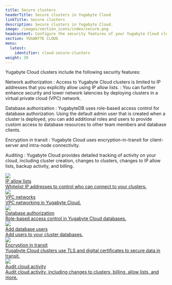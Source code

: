 ```yaml
---
title: Secure clusters
headerTitle: Secure clusters in Yugabyte Cloud
linkTitle: Secure clusters
description: Secure clusters in Yugabyte Cloud.
image: /images/section_icons/index/secure.png
headcontent: Configure the security features of your Yugabyte Cloud clusters.
section: YUGABYTE CLOUD
menu:
  latest:
    identifier: cloud-secure-clusters
weight: 30
---
```


Yugabyte Cloud clusters include the following security features:

Network authorization
: Access to Yugabyte Cloud clusters is limited to IP addresses that you explicitly allow using IP allow lists.
: You can further enhance security and lower network latencies by deploying clusters in a virtual private cloud (VPC) network.

Database authorization
: YugabyteDB uses role-based access control for database authorization. Using the default admin user that is created when a cluster is deployed, you can add additional roles and users to provide custom access to database resources to other team members and database clients.

Encryption in transit
: Yugabyte Cloud uses encryption-in-transit for client-server and intra-node connectivity.

Auditing
: Yugabyte Cloud provides detailed tracking of activity on your cloud, including cluster creation, changes to clusters, changes to IP allow lists, backup activity, and billing.

<div class="row">

  <div class="col-12 col-md-6 col-lg-12 col-xl-6">
    <a class="section-link icon-offset" href="add-connections/">
      <div class="head">
        <img class="icon" src="/images/section_icons/secure/tls-encryption/connect-to-cluster.png" aria-hidden="true" />
        <div class="title">IP allow lists</div>
      </div>
      <div class="body">
        Whitelist IP addresses to control who can connect to your clusters.
      </div>
    </a>
  </div>

  <div class="col-12 col-md-6 col-lg-12 col-xl-6">
    <a class="section-link icon-offset" href="cloud-vpcs/">
      <div class="head">
        <img class="icon" src="/images/section_icons/manage/backup.png" aria-hidden="true" />
        <div class="title">VPC networks</div>
      </div>
      <div class="body">
        VPC networking in Yugabyte Cloud.
      </div>
    </a>
  </div>

  <div class="col-12 col-md-6 col-lg-12 col-xl-6">
    <a class="section-link icon-offset" href="cloud-users/">
      <div class="head">
        <img class="icon" src="/images/section_icons/secure/authorization.png" aria-hidden="true" />
        <div class="title">Database authorization</div>
      </div>
      <div class="body">
        Role-based access control in Yugabyte Cloud databases.
      </div>
    </a>
  </div>

  <div class="col-12 col-md-6 col-lg-12 col-xl-6">
    <a class="section-link icon-offset" href="add-users/">
      <div class="head">
        <img class="icon" src="/images/section_icons/secure/create-roles.png" aria-hidden="true" />
        <div class="title">Add database users</div>
      </div>
      <div class="body">
        Add users to your cluster databases.
      </div>
    </a>
  </div>

  <div class="col-12 col-md-6 col-lg-12 col-xl-6">
    <a class="section-link icon-offset" href="cloud-authentication/">
      <div class="head">
        <img class="icon" src="/images/section_icons/secure/tls-encryption/connect-to-cluster.png" aria-hidden="true" />
        <div class="title">Encryption in transit</div>
      </div>
      <div class="body">
        Yugabyte Cloud clusters use TLS and digital certificates to secure data in transit.
      </div>
    </a>
  </div>

  <div class="col-12 col-md-6 col-lg-12 col-xl-6">
    <a class="section-link icon-offset" href="cloud-activity/">
      <div class="head">
        <img class="icon" src="/images/section_icons/explore/monitoring.png" aria-hidden="true" />
        <div class="title">Audit cloud activity</div>
      </div>
      <div class="body">
        Audit cloud activity, including changes to clusters, billing, allow lists, and more.
      </div>
    </a>
  </div>
</div>
